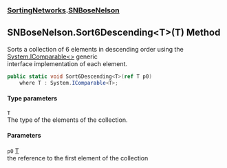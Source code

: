 ### [SortingNetworks](SortingNetworks.md 'SortingNetworks').[SNBoseNelson](SortingNetworks_SNBoseNelson.md 'SortingNetworks.SNBoseNelson')
## SNBoseNelson.Sort6Descending&lt;T&gt;(T) Method
Sorts a collection of 6 elements in descending order using the [System.IComparable&lt;&gt;](https://docs.microsoft.com/en-us/dotnet/api/System.IComparable-1 'System.IComparable`1') generic  
interface implementation of each element.  
```csharp
public static void Sort6Descending<T>(ref T p0)
    where T : System.IComparable<T>;
```
#### Type parameters
<a name='SortingNetworks_SNBoseNelson_Sort6Descending_T_(T)_T'></a>
`T`  
The type of the elements of the collection.
  
#### Parameters
<a name='SortingNetworks_SNBoseNelson_Sort6Descending_T_(T)_p0'></a>
`p0` [T](SortingNetworks_SNBoseNelson_Sort6Descending_T_(T).md#SortingNetworks_SNBoseNelson_Sort6Descending_T_(T)_T 'SortingNetworks.SNBoseNelson.Sort6Descending&lt;T&gt;(T).T')  
the reference to the first element of the collection
  
